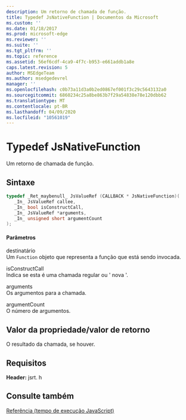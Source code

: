 ```yaml
---
description: Um retorno de chamada de função.
title: Typedef JsNativeFunction | Documentos da Microsoft
ms.custom: ''
ms.date: 01/18/2017
ms.prod: microsoft-edge
ms.reviewer: ''
ms.suite: ''
ms.tgt_pltfrm: ''
ms.topic: reference
ms.assetid: 56ef6cdf-4ca9-4f7c-b953-e661addb1a8e
caps.latest.revision: 5
author: MSEdgeTeam
ms.author: msedgedevrel
manager: ''
ms.openlocfilehash: c0b73a11d3a0b2ed0867ef001f3c29c5643132a0
ms.sourcegitcommit: 6860234c25a8be863b7f29a54838e78e120dbb62
ms.translationtype: MT
ms.contentlocale: pt-BR
ms.lasthandoff: 04/09/2020
ms.locfileid: "10561019"
---
```

# Typedef JsNativeFunction
Um retorno de chamada de função.  
  
## Sintaxe  
  
```cpp  
typedef _Ret_maybenull_ JsValueRef (CALLBACK * JsNativeFunction)(  
   _In_ JsValueRef callee,  
   _In_ bool isConstructCall,  
   _In_ JsValueRef *arguments,  
   _In_ unsigned short argumentCount  
);  
```  
  
#### Parâmetros  
 destinatário  
 Um `Function` objeto que representa a função que está sendo invocada.  
  
 isConstructCall  
 Indica se esta é uma chamada regular ou ' nova '.  
  
 arguments  
 Os argumentos para a chamada.  
  
 argumentCount  
 O número de argumentos.  
  
## Valor da propriedade/valor de retorno  
 O resultado da chamada, se houver.  
  
## Requisitos  
 **Header:** jsrt. h  
  
## Consulte também  
 [Referência (tempo de execução JavaScript)](../chakra-hosting/reference-javascript-runtime.md)